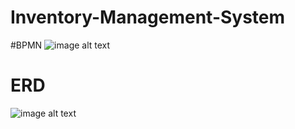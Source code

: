 # Inventory-Management-System
#BPMN
![image alt text](https://github.com/moeen775/Inventory-Management-System/blob/main/Inventory.png)
# ERD
![image alt text](https://github.com/moeen775/Inventory-Management-System/blob/main/inventory.drawio.png)
